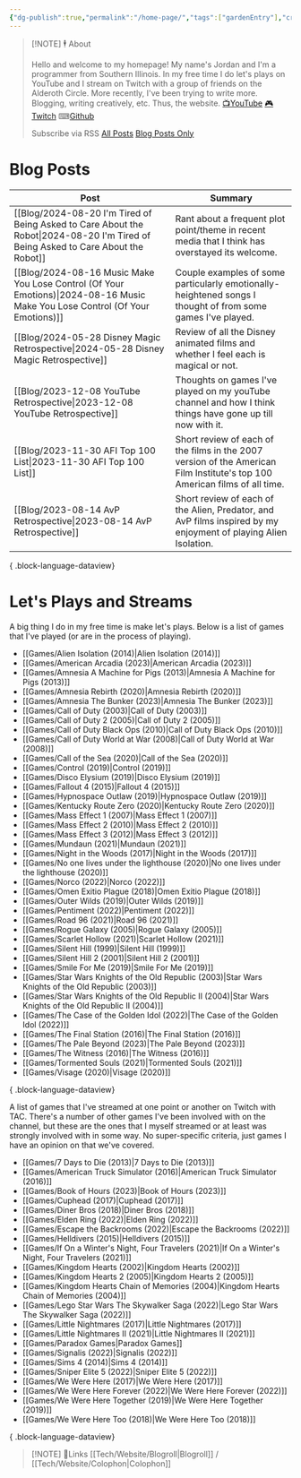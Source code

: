 ```yaml
---
{"dg-publish":true,"permalink":"/home-page/","tags":["gardenEntry"],"created":"2023-11-28","updated":"2024-09-13"}
---
```



> [!NOTE] 🕴 About
>
> Hello and welcome to my homepage! My name's Jordan and I'm a programmer from Southern Illinois. In my free time I do let's plays on YouTube and I stream on Twitch with a group of friends on the Alderoth Circle. More recently, I've been trying to write more. Blogging, writing creatively, etc. Thus, the website.
> [📺YouTube](https://youtube.com/@jordan_maynor) [🎮Twitch](https://www.twitch.tv/TheAlderothCircle) ⌨[Github](https://github.com/JMaynor)
>
> Subscribe via RSS
> [All Posts](https://www.jtm.li/feed.xml)
> [Blog Posts Only](https://www.jtm.li/blogfeed.xml)

# Blog Posts

| Post                                                                                                                                 | Summary                                                                                                                    |
| ------------------------------------------------------------------------------------------------------------------------------------ | -------------------------------------------------------------------------------------------------------------------------- |
| [[Blog/2024-08-20 I'm Tired of Being Asked to Care About the Robot\|2024-08-20 I'm Tired of Being Asked to Care About the Robot]] | Rant about a frequent plot point/theme in recent media that I think has overstayed its welcome.                            |
| [[Blog/2024-08-16 Music Make You Lose Control (Of Your Emotions)\|2024-08-16 Music Make You Lose Control (Of Your Emotions)]]     | Couple examples of some particularly emotionally-heightened songs I thought of from some games I've played.                |
| [[Blog/2024-05-28 Disney Magic Retrospective\|2024-05-28 Disney Magic Retrospective]]                                             | Review of all the Disney animated films and whether I feel each is magical or not.                                         |
| [[Blog/2023-12-08 YouTube Retrospective\|2023-12-08 YouTube Retrospective]]                                                       | Thoughts on games I've played on my youTube channel and how I think things have gone up till now with it.                  |
| [[Blog/2023-11-30 AFI Top 100 List\|2023-11-30 AFI Top 100 List]]                                                                 | Short review of each of the films in the 2007 version of the American Film Institute's top 100 American films of all time. |
| [[Blog/2023-08-14 AvP Retrospective\|2023-08-14 AvP Retrospective]]                                                               | Short review of each of the Alien, Predator, and AvP films inspired by my enjoyment of playing Alien Isolation.            |

{ .block-language-dataview}

# Let's Plays and Streams

A big thing I do in my free time is make let's plays. Below is a list of games that I've played (or are in the process of playing).

- [[Games/Alien Isolation (2014)\|Alien Isolation (2014)]]
- [[Games/American Arcadia (2023)\|American Arcadia (2023)]]
- [[Games/Amnesia A Machine for Pigs (2013)\|Amnesia A Machine for Pigs (2013)]]
- [[Games/Amnesia Rebirth (2020)\|Amnesia Rebirth (2020)]]
- [[Games/Amnesia The Bunker (2023)\|Amnesia The Bunker (2023)]]
- [[Games/Call of Duty (2003)\|Call of Duty (2003)]]
- [[Games/Call of Duty 2 (2005)\|Call of Duty 2 (2005)]]
- [[Games/Call of Duty Black Ops (2010)\|Call of Duty Black Ops (2010)]]
- [[Games/Call of Duty World at War (2008)\|Call of Duty World at War (2008)]]
- [[Games/Call of the Sea (2020)\|Call of the Sea (2020)]]
- [[Games/Control (2019)\|Control (2019)]]
- [[Games/Disco Elysium (2019)\|Disco Elysium (2019)]]
- [[Games/Fallout 4 (2015)\|Fallout 4 (2015)]]
- [[Games/Hypnospace Outlaw (2019)\|Hypnospace Outlaw (2019)]]
- [[Games/Kentucky Route Zero (2020)\|Kentucky Route Zero (2020)]]
- [[Games/Mass Effect 1 (2007)\|Mass Effect 1 (2007)]]
- [[Games/Mass Effect 2 (2010)\|Mass Effect 2 (2010)]]
- [[Games/Mass Effect 3 (2012)\|Mass Effect 3 (2012)]]
- [[Games/Mundaun (2021)\|Mundaun (2021)]]
- [[Games/Night in the Woods (2017)\|Night in the Woods (2017)]]
- [[Games/No one lives under the lighthouse (2020)\|No one lives under the lighthouse (2020)]]
- [[Games/Norco (2022)\|Norco (2022)]]
- [[Games/Omen Exitio Plague (2018)\|Omen Exitio Plague (2018)]]
- [[Games/Outer Wilds (2019)\|Outer Wilds (2019)]]
- [[Games/Pentiment (2022)\|Pentiment (2022)]]
- [[Games/Road 96 (2021)\|Road 96 (2021)]]
- [[Games/Rogue Galaxy (2005)\|Rogue Galaxy (2005)]]
- [[Games/Scarlet Hollow (2021)\|Scarlet Hollow (2021)]]
- [[Games/Silent Hill (1999)\|Silent Hill (1999)]]
- [[Games/Silent Hill 2 (2001)\|Silent Hill 2 (2001)]]
- [[Games/Smile For Me (2019)\|Smile For Me (2019)]]
- [[Games/Star Wars Knights of the Old Republic (2003)\|Star Wars Knights of the Old Republic (2003)]]
- [[Games/Star Wars Knights of the Old Republic II (2004)\|Star Wars Knights of the Old Republic II (2004)]]
- [[Games/The Case of the Golden Idol (2022)\|The Case of the Golden Idol (2022)]]
- [[Games/The Final Station (2016)\|The Final Station (2016)]]
- [[Games/The Pale Beyond (2023)\|The Pale Beyond (2023)]]
- [[Games/The Witness (2016)\|The Witness (2016)]]
- [[Games/Tormented Souls (2021)\|Tormented Souls (2021)]]
- [[Games/Visage (2020)\|Visage (2020)]]

{ .block-language-dataview}

A list of games that I've streamed at one point or another on Twitch with TAC. There's a number of other games I've been involved with on the channel, but these are the ones that I myself streamed or at least was strongly involved with in some way. No super-specific criteria, just games I have an opinion on that we've covered.

- [[Games/7 Days to Die (2013)\|7 Days to Die (2013)]]
- [[Games/American Truck Simulator (2016)\|American Truck Simulator (2016)]]
- [[Games/Book of Hours (2023)\|Book of Hours (2023)]]
- [[Games/Cuphead (2017)\|Cuphead (2017)]]
- [[Games/Diner Bros (2018)\|Diner Bros (2018)]]
- [[Games/Elden Ring (2022)\|Elden Ring (2022)]]
- [[Games/Escape the Backrooms (2022)\|Escape the Backrooms (2022)]]
- [[Games/Helldivers (2015)\|Helldivers (2015)]]
- [[Games/If On a Winter's Night, Four Travelers (2021)\|If On a Winter's Night, Four Travelers (2021)]]
- [[Games/Kingdom Hearts (2002)\|Kingdom Hearts (2002)]]
- [[Games/Kingdom Hearts 2 (2005)\|Kingdom Hearts 2 (2005)]]
- [[Games/Kingdom Hearts Chain of Memories (2004)\|Kingdom Hearts Chain of Memories (2004)]]
- [[Games/Lego Star Wars The Skywalker Saga (2022)\|Lego Star Wars The Skywalker Saga (2022)]]
- [[Games/Little Nightmares (2017)\|Little Nightmares (2017)]]
- [[Games/Little Nightmares II (2021)\|Little Nightmares II (2021)]]
- [[Games/Paradox Games\|Paradox Games]]
- [[Games/Signalis (2022)\|Signalis (2022)]]
- [[Games/Sims 4 (2014)\|Sims 4 (2014)]]
- [[Games/Sniper Elite 5 (2022)\|Sniper Elite 5 (2022)]]
- [[Games/We Were Here (2017)\|We Were Here (2017)]]
- [[Games/We Were Here Forever (2022)\|We Were Here Forever (2022)]]
- [[Games/We Were Here Together (2019)\|We Were Here Together (2019)]]
- [[Games/We Were Here Too (2018)\|We Were Here Too (2018)]]

{ .block-language-dataview}

> [!NOTE]  🔗Links
> [[Tech/Website/Blogroll\|Blogroll]] /  [[Tech/Website/Colophon\|Colophon]]
